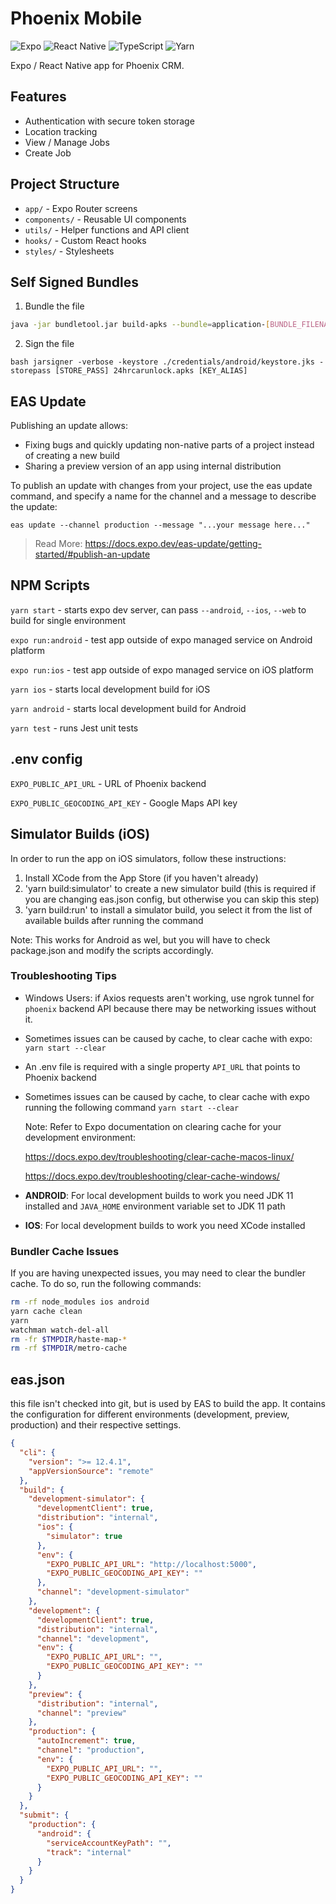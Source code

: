 # Phoenix Mobile

![Expo](https://img.shields.io/badge/expo-1C1E24?style=for-the-badge&logo=expo&logoColor=#D04A37)
![React Native](https://img.shields.io/badge/react_native-%2320232a.svg?style=for-the-badge&logo=react&logoColor=%2361DAFB)
![TypeScript](https://img.shields.io/badge/typescript-%23007ACC.svg?style=for-the-badge&logo=typescript&logoColor=white)
![Yarn](https://img.shields.io/badge/yarn-%232C8EBB.svg?style=for-the-badge&logo=yarn&logoColor=white)

Expo / React Native app for Phoenix CRM.

## Features

- Authentication with secure token storage
- Location tracking
- View / Manage Jobs
- Create Job

## Project Structure

- `app/` - Expo Router screens
- `components/` - Reusable UI components
- `utils/` - Helper functions and API client
- `hooks/` - Custom React hooks
- `styles/` - Stylesheets

## Self Signed Bundles

1. Bundle the file

```bash
java -jar bundletool.jar build-apks --bundle=application-[BUNDLE_FILENAME.aab] --output=24hrcarunlock.apks --mode=universal --ks=./credentials/android/keystore.jks --ks-key-alias=[KEY_ALIAS]
```

2. Sign the file

```
bash jarsigner -verbose -keystore ./credentials/android/keystore.jks -storepass [STORE_PASS] 24hrcarunlock.apks [KEY_ALIAS]
```

## EAS Update

Publishing an update allows:

- Fixing bugs and quickly updating non-native parts of a project instead of creating a new build
- Sharing a preview version of an app using internal distribution

To publish an update with changes from your project, use the eas update command, and specify a name for the channel and a message to describe the update:

```
eas update --channel production --message "...your message here..."
```

> Read More: https://docs.expo.dev/eas-update/getting-started/#publish-an-update

## NPM Scripts

`yarn start` - starts expo dev server, can pass `--android`, `--ios`, `--web` to build for single environment

`expo run:android` - test app outside of expo managed service on Android platform

`expo run:ios` - test app outside of expo managed service on iOS platform

`yarn ios` - starts local development build for iOS

`yarn android` - starts local development build for Android

`yarn test` - runs Jest unit tests

## .env config

`EXPO_PUBLIC_API_URL` - URL of Phoenix backend

`EXPO_PUBLIC_GEOCODING_API_KEY` - Google Maps API key

## Simulator Builds (iOS)

In order to run the app on iOS simulators, follow these instructions:

1. Install XCode from the App Store (if you haven't already)
2. 'yarn build:simulator' to create a new simulator build (this is required if you are changing eas.json config, but otherwise you can skip this step)
3. 'yarn build:run' to install a simulator build, you select it from the list of available builds after running the command

Note: This works for Android as wel, but you will have to check package.json and modify the scripts accordingly.

### Troubleshooting Tips

- Windows Users: if Axios requests aren't working, use ngrok tunnel for `phoenix` backend API because there may be networking issues without it.

- Sometimes issues can be caused by cache, to clear cache with expo: `yarn start --clear`

- An .env file is required with a single property `API_URL` that points to Phoenix backend

- Sometimes issues can be caused by cache, to clear cache with expo running the following command `yarn start --clear`

  Note: Refer to Expo documentation on clearing cache for your development environment:

  https://docs.expo.dev/troubleshooting/clear-cache-macos-linux/

  https://docs.expo.dev/troubleshooting/clear-cache-windows/

- **ANDROID**: For local development builds to work you need JDK 11 installed and `JAVA_HOME` environment variable set to JDK 11 path
- **IOS**: For local development builds to work you need XCode installed

### Bundler Cache Issues

If you are having unexpected issues, you may need to clear the bundler cache. To do so, run the following commands:

```bash
rm -rf node_modules ios android
yarn cache clean
yarn
watchman watch-del-all
rm -fr $TMPDIR/haste-map-*
rm -rf $TMPDIR/metro-cache
```

## eas.json

this file isn't checked into git, but is used by EAS to build the app. It contains the configuration for different environments (development, preview, production) and their respective settings.

```json
{
  "cli": {
    "version": ">= 12.4.1",
    "appVersionSource": "remote"
  },
  "build": {
    "development-simulator": {
      "developmentClient": true,
      "distribution": "internal",
      "ios": {
        "simulator": true
      },
      "env": {
        "EXPO_PUBLIC_API_URL": "http://localhost:5000",
        "EXPO_PUBLIC_GEOCODING_API_KEY": ""
      },
      "channel": "development-simulator"
    },
    "development": {
      "developmentClient": true,
      "distribution": "internal",
      "channel": "development",
      "env": {
        "EXPO_PUBLIC_API_URL": "",
        "EXPO_PUBLIC_GEOCODING_API_KEY": ""
      }
    },
    "preview": {
      "distribution": "internal",
      "channel": "preview"
    },
    "production": {
      "autoIncrement": true,
      "channel": "production",
      "env": {
        "EXPO_PUBLIC_API_URL": "",
        "EXPO_PUBLIC_GEOCODING_API_KEY": ""
      }
    }
  },
  "submit": {
    "production": {
      "android": {
        "serviceAccountKeyPath": "",
        "track": "internal"
      }
    }
  }
}
```
